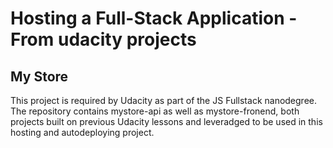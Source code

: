 # Hosting a Full-Stack Application - From udacity projects

## My Store

This project is required by Udacity as part of the JS Fullstack nanodegree.
The repository contains mystore-api as well as mystore-fronend, both projects built on previous Udacity lessons and leveradged to be used in this hosting and autodeploying project.